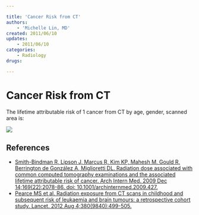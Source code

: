 ```yaml
---

title: 'Cancer Risk from CT'
authors:
    - 'Michelle Lin, MD'
created: 2011/06/10
updates:
    - 2011/06/10
categories:
    - Radiology
drugs: 

---
```



# Cancer Risk from CT

The lifetime attributable risk of 1 cancer from CT by age, gender, scanned area is:

![](https://d2p53dh3qxfm0x.cloudfront.net/uploads/img/1jx/5/m/b31124d1-0e76-5287-a541-12d858cf12d9/640.png)

## References

-   [Smith-Bindman R, Lipson J, Marcus R, Kim KP, Mahesh M, Gould R, Berrington de González A, Miglioretti DL. Radiation dose associated with common computed tomography examinations and the associated lifetime attributable risk of cancer. Arch Intern Med. 2009 Dec 14;169(22):2078-86. doi: 10.1001/archinternmed.2009.427.](https://www.ncbi.nlm.nih.gov/pubmed/?term=20008690)
-   [Pearce MS et al. Radiation exposure from CT scans in childhood and subsequent risk of leukaemia and brain tumours: a retrospective cohort study. Lancet. 2012 Aug 4;380(9840):499-505.](https://www.ncbi.nlm.nih.gov/pubmed?term=22681860)
